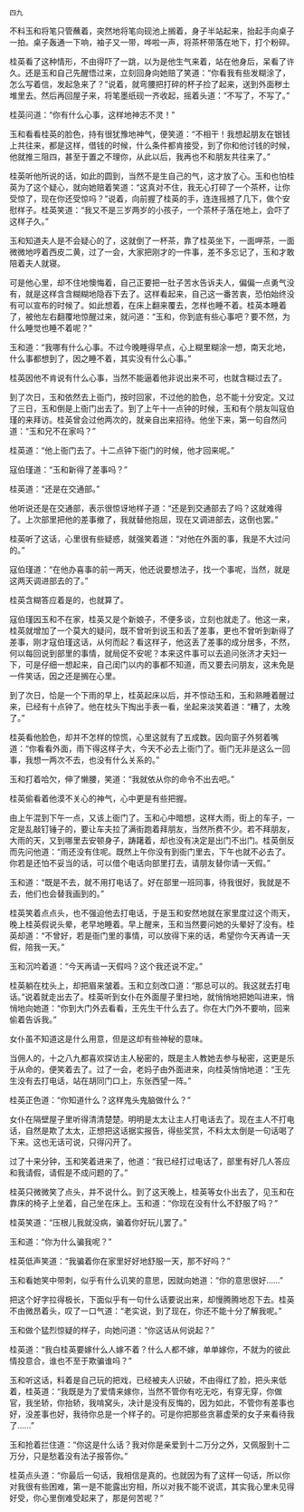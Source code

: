    四九 

   不料玉和将笔只管蘸着，突然地将笔向砚池上搁着，身子半站起来，抬起手向桌子一拍。桌子轰通一下响，袖子又一带，哗啦一声，将茶杯带落在地下，打个粉碎。

   桂英看了这种情形，不由得吓了一跳，以为是他生气来着，站在他身后，呆看了许久。还是玉和自己先醒悟过来，立刻回身向她赔了笑道：“你看我有些发糊涂了，怎么写着信，发起急来了？”说着，就弯腰把打碎的杯子捡了起来，送到外面秽土堆里去。然后再回屋子来，将笔墨纸砚一齐收起，摇着头道：“不写了，不写了。”

   桂英问道：“你有什么心事，这样地神志不灵！”

   玉和看看桂英的脸色，持有很犹豫地神气，便笑道：“不相干！我想起朋友在银钱上共往来，都是这样，借钱的时候，什么条件都肯接受，到了你和他讨钱的时候，他就推三阻四，甚至于置之不理你，从此以后，我再也不和朋友共往来了。”

   桂英听他所说的话，如此的圆到，当然不是生自己的气，这才放了心。玉和也怕桂英为了这个疑心，就向她赔着笑道：“这真对不住，我无心打碎了一个茶杯，让你受惊了，现在你还受惊吗？”说着，向前握了桂英的手，连连摇撼了几下，做个安慰样子。桂英笑道：“我又不是三岁两岁的小孩子，一个茶杯子落在地上，会吓了这样子久。”

   玉和知道夫人是不会疑心的了，这就倒了一杯茶，靠了桂英坐下，一面呷茶，一面微微地哼着西皮二黄，过了一会，大家把刚才的一件事，差不多忘记了，玉和才敢陪着夫人就寝。

   可是他心里，却不住地懊悔着，自己正要把一肚子苦水告诉夫人，偏偏一点勇气没有，就是这样含含糊糊地隐吞下去了。这样看起来，自己这一番苦衷，恐怕始终没有可以宣布的时候了。如此想着，在床上翻来覆去，怎样也睡不着。桂英本睡着了，被他左右翻覆地惊醒过来，就问道：“玉和，你到底有些心事吧？要不然，为什么睡觉也睡不着呢？”

   玉和道：“我哪有什么心事。不过今晚睡得早点，心上糊里糊涂一想，南天北地，什么事都想到了，因之睡不着，其实没有什么心事。”

   桂英因他不肯说有什么心事，当然不能逼着他非说出来不可，也就含糊过去了。

   到了次日，玉和依然去上衙门，按时回家，不过他的脸色，总不能十分安定。又过了三日，玉和倒是上衙门出去了。到了上午十一点钟的时候，玉和有个朋友叫寇伯瑾的来拜访。桂英曾会过他两次的，就亲自出来招待。他坐下来，第一句自然问道：“玉和兄不在家吗？”

   桂英道：“他上衙门去了。十二点钟下衙门的时候，他才回来呢。”

   寇伯瑾道：“玉和新得了差事吗？”

   桂英道：“还是在交通部。”

   他听说还是在交通部，表示很惊讶地样子道：“还是到交通部去了吗？这就难得了。上次部里把他的差事撤了，我就替他抱屈，现在又调进部去，这倒也罢。”

   桂英听了这话，心里很有些疑惑，就强笑着道：“对他在外面的事，我是不大过问的。”

   寇伯瑾道：“在他办喜事的前一两天，他还说要想法子，找一个事呢，当然，就是这两天调进部去的了。”

   桂英含糊答应着是的，也就算了。

   寇伯瑾因玉和不在家，桂英又是个新娘子，不便多谈，立刻也就走了。他这一来，桂英就增加了一个莫大的疑问，既不曾听到说玉和丢了差事，更也不曾听到新得了差事，刚才寇伯瑾这话，从何而起？看这样子，他这丢了差事的成分居多，不然，何以每回说到部里的事情，就局促不安呢？本来这件事可以去追问张济才夫妇一下，可是仔细一想起来，自己闺门以内的事都不知道，而又要去问朋友，这未免是一件笑话，因之还是搁在心里。

   到了次日，恰是一个下雨的早上，桂英起床以后，并不惊动玉和，玉和熟睡着醒过来，已经有十点钟了。他在枕头下掏出手表一看，坐起来淡笑着道：“糟了，太晚了。”

   桂英看他脸色，却并不怎样的惊慌，心里这就有了五成数。因向窗子外努着嘴道：“你看看外面，雨下得这样子大，今天不必去上衙门了。衙门无非是这么一回事，我想一两次不去，也没有什么关系的。”

   玉和打着哈欠，伸了懒腰，笑道：“我就依从你的命令不出去吧。”

   桂英偷看着他漠不关心的神气，心中更是有些把握。

   由上午混到下午一点，又该上衙门了。玉和心中暗想，这样大雨，街上的车子，一定是乱敲钉锤子的，要让车夫拉了满街跑着拜朋友，当然所费不少。若不拜朋友，大雨的天，又到哪里去安顿身子，踌躇着，却也没有决定是出门不出门。桂英倒反而先问他道：“雨还没有住呢。既然上午你没有到衙门里去，下午也就不必去了。你若是还怕不妥当的话，可以借个电话向部里打去，请朋友替你请一天假。”

   玉和道：“既是不去，就不用打电话了。好在部里一班同事，待我很好，我就是不去，他们也会替我画到的。”

   桂英笑着点点头，也不强迫他去打电话，于是玉和安然地就在家里度过这个雨天，晚上桂英假说头晕，老早地睡着。早上醒来，玉和当然要问她的头晕好了没有。桂英却道：“不曾好，若是衙门里的事情，可以放得下来的话，希望你今天再请一天假，陪我一天。”

   玉和沉吟着道：“今天再请一天假吗？这个我还说不定。”

   桂英躺在枕头上，却把眉来皱着。玉和立刻改口道：“那总可以的。我这就去打电话。”说着就走出去了。桂英听到女仆在外面屋子里扫地，就悄悄地把她叫进来，悄悄地向她道：“你到大门外去看看，王先生干什么去了。你在大门外不要响，回来偷着告诉我。”

   女仆虽不知道这是什么用意，但是这却有些神秘的意味。

   当佣人的，十之八九都喜欢探访主人秘密的，既是主人教她去参与秘密，这更是乐于从命的，便笑着去了。过了一会，老妈子由外面进来，向桂英悄悄地道：“王先生没有去打电话，站在胡同门口上，东张西望一阵。”

   桂英正色道：“你知道什么？这样鬼头鬼脑做什么？”

   女仆在隔壁屋子里听得清清楚楚。明明是太太让主人打电话去了。现在主人不打电话，自然是欺了太太，正想把这话据实报告，得些奖赏，不料太太倒是一句话喝了下来。这也无话可说，只得闪开了。

   过了十来分钟，玉和笑着进来了，他道：“我已经打过电话了，部里有好几人答应和我请假，请假是不成问题的了。”

   桂英只微微笑了点头，并不说什么。到了这天晚上，桂英等女仆出去了，见玉和在靠床的椅子上坐着，自己坐在床上。玉和道：“你现在没有什么不舒服了吗？”

   桂英笑道：“压根儿我就没病，骗着你好玩儿罢了。”

   玉和道：“你为什么骗我呢？”

   桂英低声笑道：“我骗着你在家里好好地舒服一天，那不好吗？”

   玉和看她笑中带刺，似乎有什么讥笑的意思，因就向她道：“你的意思很好……”

   把这个好字拉得极长，下面似乎有一句什么话要说出来，却慢腾腾地忍下去。桂英不由微昂着头，叹了一口气道：“老实说，到了现在，你还不能十分了解我呢。”

   玉和做个猛烈惊疑的样子，向她问道：“你这话从何说起？”

   桂英道：“我白桂英要嫁什么人嫁不着？什么人都不嫁，单单嫁你，不就为的彼此情投意合，谁也不至于欺骗谁吗？”

   玉和听这话，料着是自己玩的把戏，已经被夫人识破，不由得红了脸，把头来低着，桂英道：“我既是为了爱情来嫁你，当然不管你有吃无吃，有穿无穿，你做官，我坐轿，你抬轿，我啃窝头，决计是没有反悔的，因为如此，不管你有差事也好，没差事也好，我待你总是一个样子的。可是你把那些贪慕虚荣的女子来看待我了……”

   玉和抢着拦住道：“你这是什么话？我对你是亲爱到十二万分之外，又佩服到十二万分，只是愁着没有法子报答你。”

   桂英点头道：“你最后一句话，我相信是真的。也就因为有了这样一句话，所以你对我很有些困难，第一是不能露出穷相，所以对我不能不说谎，其实我心里未见得好受，你心里倒难受起来了，那是何苦呢？”

